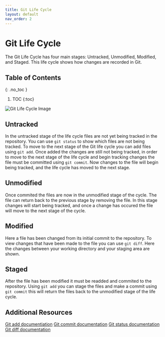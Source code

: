 ```yaml
---
title: Git Life Cycle
layout: default
nav_order: 2
---
```

<!-- prettier-ignore-start -->
# Git Life Cycle

The Git Life Cycle has four main stages: Untracked, Unmodified, Modified, and Staged. This life cycle shows how changes are recorded in Git.

## Table of Contents 
{: .no_toc }

1. TOC
{:toc}

<!-- prettier-ignore-end -->

![Git Life Cycle Image](https://courses.csail.mit.edu/6.S194/13/lessons/03-git/img/lifecycle1.png)

## Untracked

In the untracked stage of the life cycle files are not yet being tracked in the repository. You can use `git status` to show which files are not being tracked. To move to the next stage of the Git life cycle you can add files using `git add`. Once added the changes are still not being tracked, in order to move to the next stage of the life cycle and begin tracking changes the file must be committed using `git commit`. Now changes to the file will begin being tracked, and the life cycle has moved to the next stage.

## Unmodified 

Once commited the files are now in the unmodified stage of the cycle. The file can return back to the previous stage by removing the file. In this stage changes will start being tracked, and once a change has occured the file will move to the next stage of the cycle. 

## Modified

Here a file has been changed from its initial commit to the repository. To view changes that have been made to the file you can use `git diff`. Here the changes between your working directory and your staging area are shown. 

## Staged

After the file has been modified it must be readded and commited to the repository. Using `git add` you can stage the files and make a commit using `git commit` this will return the files back to the unmodified stage of the life cycle.

## Additional Resources
[Git add documentiation](https://git-scm.com/docs/git-add)
[Git commit documentation](https://git-scm.com/docs/git-commit)
[Git status documentation](https://git-scm.com/docs/git-status)
[Git diff documentation](https://git-scm.com/docs/git-diff)
